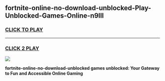 
## fortnite-online-no-download-unblocked-Play-Unblocked-Games-Online-n9lll
<h3>
<a href="https://premium76.site?title=fortnite-online-no-download-unblocked&ref=25A">CLICK TO PLAY</a></h3>
<hr>

<h3>
<a href="https://premium76.site?title=fortnite-online-no-download-unblocked&ref=25A">CLICK 2 PLAY</a>
  
</h3>

<a href="https://premium76.site?title=fortnite-online-no-download-unblocked&ref=25A"><img src="https://clearcache.store/games.png"></a>


**fortnite-online-no-download-unblocked games unblocked: Your Gateway to Fun and Accessible Online Gaming**
